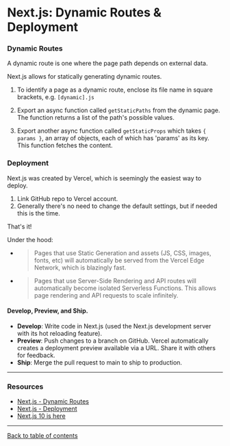 # Next.js: Dynamic Routes & Deployment

### Dynamic Routes

A dynamic route is one where the page path depends on external data.

Next.js allows for statically generating dynamic routes.

1. To identify a page as a dynamic route, enclose its file name in square brackets, e.g. `[dynamic].js`

2. Export an async function called `getStaticPaths` from the dynamic page.  The function returns a list of the path's possible values.

3. Export another async function called `getStaticProps` which takes `{ params }`, an array of objects, each of which has 'params' as its key.  This function fetches the content.

### Deployment

Next.js was created by Vercel, which is seemingly the easiest way to deploy.

1.  Link GitHub repo to Vercel account.
2.  Generally there's no need to change the default settings, but if needed this is the time.

That's it!

Under the hood:
- > Pages that use Static Generation and assets (JS, CSS, images, fonts, etc) will automatically be served from the Vercel Edge Network, which is blazingly fast.
- > Pages that use Server-Side Rendering and API routes will automatically become isolated Serverless Functions. This allows page rendering and API requests to scale infinitely.

#### Develop, Preview, and Ship.

- **Develop**: Write code in Next.js (used the Next.js development server with its hot reloading feature).
- **Preview**: Push changes to a branch on GitHub. Vercel automatically creates a deployment preview available via a URL. Share it with others for feedback.
- **Ship**: Merge the pull request to main to ship to production.

---

### Resources

- [Next.js - Dynamic Routes](https://nextjs.org/learn/basics/dynamic-routes/page-path-external-data)
- [Next.js - Deployment](https://nextjs.org/learn/basics/deploying-nextjs-app)
- [Next.js 10 is here](https://www.youtube.com/watch?v=JWCS5IdECVI)

---

[Back to table of contents](../README.md)
